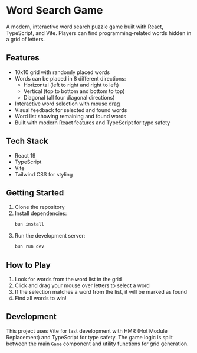# Word Search Game

A modern, interactive word search puzzle game built with React, TypeScript, and Vite. Players can find programming-related words hidden in a grid of letters.

## Features

- 10x10 grid with randomly placed words
- Words can be placed in 8 different directions:
  - Horizontal (left to right and right to left)
  - Vertical (top to bottom and bottom to top)
  - Diagonal (all four diagonal directions)
- Interactive word selection with mouse drag
- Visual feedback for selected and found words
- Word list showing remaining and found words
- Built with modern React features and TypeScript for type safety

## Tech Stack

- React 19
- TypeScript
- Vite
- Tailwind CSS for styling

## Getting Started

1. Clone the repository
2. Install dependencies:
   ```bash
   bun install
   ```
3. Run the development server:
   ```bash
   bun run dev
   ```

## How to Play

1. Look for words from the word list in the grid
2. Click and drag your mouse over letters to select a word
3. If the selection matches a word from the list, it will be marked as found
4. Find all words to win!

## Development

This project uses Vite for fast development with HMR (Hot Module Replacement) and TypeScript for type safety. The game logic is split between the main `Game` component and utility functions for grid generation.

